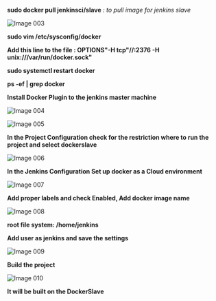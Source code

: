 **sudo docker pull jenkinsci/slave** *: to pull image for jenkins slave*

![Image 003](https://user-images.githubusercontent.com/37663573/73600134-3e01e800-451a-11ea-9727-f51df0cd4bd7.png)

**sudo vim /etc/sysconfig/docker**

**Add this line to the file : OPTIONS"-H tcp"//<privateIP>:2376 -H unix:///var/run/docker.sock"**

**sudo systemctl restart docker**

**ps -ef | grep docker**

**Install Docker Plugin to the jenkins master machine**

![Image 004](https://user-images.githubusercontent.com/37663573/73600137-478b5000-451a-11ea-93e8-970cfef5744b.png)

![Image 005](https://user-images.githubusercontent.com/37663573/73600139-49edaa00-451a-11ea-81c5-d251c4904c35.png)

**In the Project Configuration check for the restriction where to run the project and select dockerslave**

![Image 006](https://user-images.githubusercontent.com/37663573/73600148-5a9e2000-451a-11ea-9bca-5a49bfa06938.png)

**In the Jenkins Configuration Set up docker as a Cloud environment**

![Image 007](https://user-images.githubusercontent.com/37663573/73600150-638ef180-451a-11ea-9c42-921a9f8210ab.png)

**Add proper labels and check Enabled, Add docker image name**

![Image 008](https://user-images.githubusercontent.com/37663573/73600152-6c7fc300-451a-11ea-9008-4ed882f5b231.png)

**root file system: /home/jenkins**

**Add user as jenkins and save the settings**

![Image 009](https://user-images.githubusercontent.com/37663573/73600153-70134a00-451a-11ea-8ae5-72163bbd835e.png)

**Build the project**

![Image 010](https://user-images.githubusercontent.com/37663573/73600165-87523780-451a-11ea-8f70-1c62251bf0ae.png)

**It will be built on the DockerSlave**
